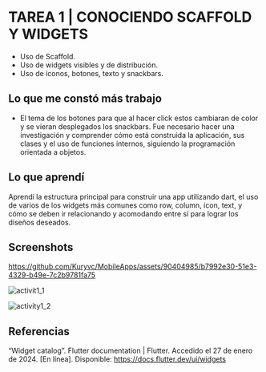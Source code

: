 # TAREA 1 | CONOCIENDO SCAFFOLD Y WIDGETS 

- Uso de Scaffold.
- Uso de widgets visibles y de distribución.
- Uso de íconos, botones, texto y snackbars.

## Lo que me constó más trabajo 
- El tema de los botones para que al hacer click estos cambiaran de color y se vieran desplegados los snackbars. Fue necesario hacer una investigación y comprender cómo está construida la aplicación, sus clases y el uso de funciones internos, siguiendo la programación orientada a objetos. 

## Lo que aprendí 

Aprendí la estructura principal para construir una app utilizando dart, el uso de varios de los widgets más comunes como row, column, icon, text, y cómo se deben ir relacionando y acomodando entre sí para lograr los diseños deseados. 

## Screenshots 

https://github.com/Kuryvc/MobileApps/assets/90404985/b7992e30-51e3-4329-b49e-7c2b9781fa75

![activit1_1](https://github.com/Kuryvc/MobileApps/assets/90404985/53448285-026a-4a53-97f4-7eca2d21291e)

![activity1_2](https://github.com/Kuryvc/MobileApps/assets/90404985/63882038-5d2a-4c2d-991c-6b2b998fbfb5)


## Referencias
“Widget catalog”. Flutter documentation | Flutter. Accedido el 27 de enero de 2024. [En línea]. Disponible: https://docs.flutter.dev/ui/widgets




